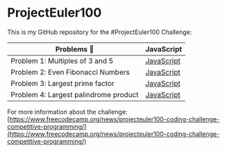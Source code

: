 # ProjectEuler100

This is my GitHub repository for the #ProjectEuler100 Challenge:

| Problems 🤯                           | JavaScript                                                                                                              |
| ------------------------------------- | ----------------------------------------------------------------------------------------------------------------------- |
| Problem 1: Multiples of 3 and 5       | [JavaScript](https://github.com/johanrin/ProjectEuler100/blob/master/problem-1/problem-1-multiples-of-3-and-5.js)       |
| Problem 2: Even Fibonacci Numbers     | [JavaScript](https://github.com/johanrin/ProjectEuler100/blob/master/problem-2/problem-2-even-fibonacci-numbers.js)     |
| Problem 3: Largest prime factor       | [JavaScript](https://github.com/johanrin/ProjectEuler100/blob/master/problem-3/problem-3-largest-prime-factor.js)       |
| Problem 4: Largest palindrome product | [JavaScript](https://github.com/johanrin/ProjectEuler100/blob/master/problem-4/problem-4-largest-palindrome-product.js) |

For more information about the challenge:
[https://www.freecodecamp.org/news/projecteuler100-coding-challenge-competitive-programming/](https://www.freecodecamp.org/news/projecteuler100-coding-challenge-competitive-programming/)
